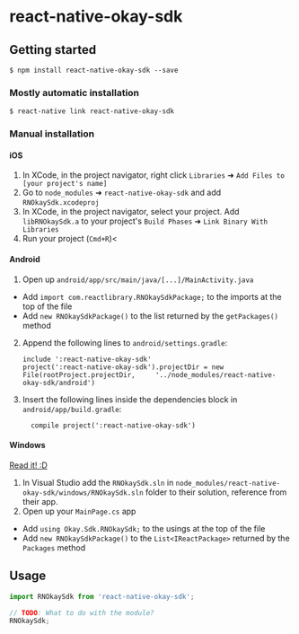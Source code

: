 
# react-native-okay-sdk

## Getting started

`$ npm install react-native-okay-sdk --save`

### Mostly automatic installation

`$ react-native link react-native-okay-sdk`

### Manual installation


#### iOS

1. In XCode, in the project navigator, right click `Libraries` ➜ `Add Files to [your project's name]`
2. Go to `node_modules` ➜ `react-native-okay-sdk` and add `RNOkaySdk.xcodeproj`
3. In XCode, in the project navigator, select your project. Add `libRNOkaySdk.a` to your project's `Build Phases` ➜ `Link Binary With Libraries`
4. Run your project (`Cmd+R`)<

#### Android

1. Open up `android/app/src/main/java/[...]/MainActivity.java`
  - Add `import com.reactlibrary.RNOkaySdkPackage;` to the imports at the top of the file
  - Add `new RNOkaySdkPackage()` to the list returned by the `getPackages()` method
2. Append the following lines to `android/settings.gradle`:
  	```
  	include ':react-native-okay-sdk'
  	project(':react-native-okay-sdk').projectDir = new File(rootProject.projectDir, 	'../node_modules/react-native-okay-sdk/android')
  	```
3. Insert the following lines inside the dependencies block in `android/app/build.gradle`:
  	```
      compile project(':react-native-okay-sdk')
  	```

#### Windows
[Read it! :D](https://github.com/ReactWindows/react-native)

1. In Visual Studio add the `RNOkaySdk.sln` in `node_modules/react-native-okay-sdk/windows/RNOkaySdk.sln` folder to their solution, reference from their app.
2. Open up your `MainPage.cs` app
  - Add `using Okay.Sdk.RNOkaySdk;` to the usings at the top of the file
  - Add `new RNOkaySdkPackage()` to the `List<IReactPackage>` returned by the `Packages` method


## Usage
```javascript
import RNOkaySdk from 'react-native-okay-sdk';

// TODO: What to do with the module?
RNOkaySdk;
```
  